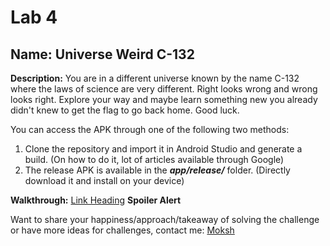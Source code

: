# Lab 4

## Name: Universe Weird C-132

**Description:**  You are in a different universe known by the name C-132 where the laws of science are very different. Right looks wrong and wrong looks right. Explore your way and maybe learn something new you already didn't knew to get the flag to go back home. Good luck.

You can access the APK through one of the following two methods:
1. Clone the repository and import it in Android Studio and generate a build. (On how to do it, lot of articles available through Google)
2. The release APK is available in the ***app/release/*** folder. (Directly download it and install on your device)

**Walkthrough:** [Link Heading](https://test.com) **Spoiler Alert**

Want to share your happiness/approach/takeaway of solving the challenge or have more ideas for challenges, contact me: [Moksh](https://www.linkedin.com/in/moksh-makhija/)
